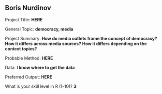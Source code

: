 ## Boris Nurdinov

Project Title: **HERE**
<!-- Preferably one word or an abbreviation -->

General Topic: **democracy, media**
<!-- What is your general topic / research field of interest (e.g., gender, extremism, social movements)? -->

Project Summary: **How do media outlets frame the concept of democracy? How it differs across media sources? How it differs depending on the context topics?**
<!-- What is your specific research idea, if you have one? -->

Probable Method: **HERE**
<!-- What would your preferred method of analysis be? And how do you rate your own skill level with that method? -->

Data: **I know where to get the data**
<!-- Delete the options that do not apply to you! -->

Preferred Output: **HERE**
<!-- What is your preferred outcome of this group work, i.e. do you want to continue working on this project after the Summer Institute and possibly develop it into a paper OR do you "just" want to use it as practice in the context of this Summer Institute? -->

What is your skill level in R (1-10)? **3**